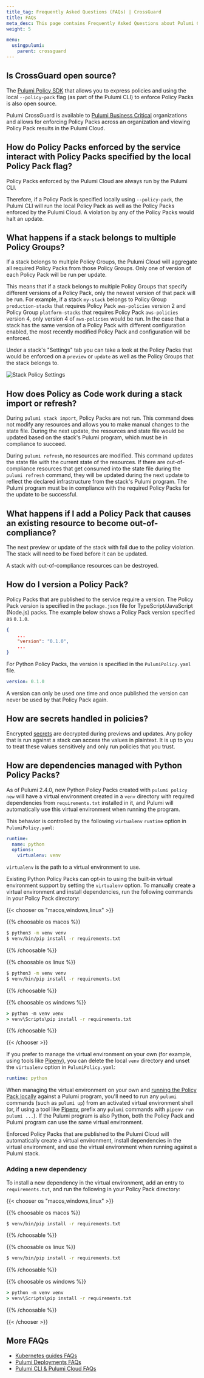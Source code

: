 ```yaml
---
title_tag: Frequently Asked Questions (FAQs) | CrossGuard
title: FAQs
meta_desc: This page contains Frequently Asked Questions about Pulumi CrossGuard and Policy Packs.
weight: 5

menu:
  usingpulumi:
    parent: crossguard
---
```


## Is CrossGuard open source?

The [Pulumi Policy SDK](https://github.com/pulumi/pulumi-policy) that allows you to express policies and using the local `--policy-pack` flag (as part of the Pulumi CLI) to enforce Policy Packs is also open source.

Pulumi CrossGuard is available to [Pulumi Business Critical](/pricing/) organizations and allows for enforcing Policy Packs across an organization and viewing Policy Pack results in the Pulumi Cloud.

## How do Policy Packs enforced by the service interact with Policy Packs specified by the local Policy Pack flag?

Policy Packs enforced by the Pulumi Cloud are always run by the Pulumi CLI.

Therefore, if a Policy Pack is specified locally using `--policy-pack`, the Pulumi CLI will run the local Policy Pack as well as the Policy Packs enforced by the Pulumi Cloud. A violation by any of the Policy Packs would halt an update.

## What happens if a stack belongs to multiple Policy Groups?

If a stack belongs to multiple Policy Groups, the Pulumi Cloud will aggregate all required Policy Packs from those Policy Groups. Only one of version of each Policy Pack will be run per update.

This means that if a stack belongs to multiple Policy Groups that specify different versions of a Policy Pack, only the newest version of that pack will be run. For example, if a stack `my-stack` belongs to Policy Group `production-stacks` that requires Policy Pack `aws-policies` version 2 and Policy Group `platform-stacks` that requires Policy Pack `aws-policies` version 4, only version 4 of `aws-policies` would be run. In the case that a stack has the same version of a Policy Pack with different configuration enabled, the most recently modified Policy Pack and configuration will be enforced.

Under a stack's "Settings" tab you can take a look at the Policy Packs that would be enforced on a `preview` or `update` as well as the Policy Groups that the stack belongs to.

![Stack Policy Settings](/images/docs/guides/crossguard/stack-policies.jpg)

## How does Policy as Code work during a stack import or refresh?

During `pulumi stack import`, Policy Packs are not run. This command does not modify any resources and allows you to make manual changes to the state file. During the next update, the resources and state file would be updated based on the stack's Pulumi program, which must be in compliance to succeed.

During `pulumi refresh`, no resources are modified. This command updates the state file with the current state of the resources. If there are out-of-compliance resources that get consumed into the state file during the `pulumi refresh` command, they will be updated during the next update to reflect the declared infrastructure from the stack's Pulumi program. The Pulumi program must be in compliance with the required Policy Packs for the update to be successful.

## What happens if I add a Policy Pack that causes an existing resource to become out-of-compliance?

The next preview or update of the stack with fail due to the policy violation. The stack will need to be fixed before it can be updated.

A stack with out-of-compliance resources can be destroyed.

## How do I version a Policy Pack?

Policy Packs that are published to the service require a version. The Policy Pack version is specified in the `package.json` file for TypeScript/JavaScript (Node.js) packs. The example below shows a Policy Pack version specified as `0.1.0`.

```json
{
    ...
    "version": "0.1.0",
    ...
}
```

For Python Policy Packs, the version is specified in the `PulumiPolicy.yaml` file.

```yaml
version: 0.1.0
```

A version can only be used one time and once published the version can never be used by that Policy Pack again.

## How are secrets handled in policies?

Encrypted [secrets](/docs/intro/concepts/secrets#secrets) are decrypted during previews and updates. Any policy that is run against a stack can access the values in plaintext. It is up to you to treat these values sensitively and only run policies that you trust.

## How are dependencies managed with Python Policy Packs?

As of Pulumi 2.4.0, new Python Policy Packs created with `pulumi policy new` will have a virtual environment created in a `venv` directory with required dependencies from `requirements.txt` installed in it, and Pulumi will automatically use this virtual environment when running the program.

This behavior is controlled by the following `virtualenv` `runtime` option in `PulumiPolicy.yaml`:

```yaml
runtime:
  name: python
  options:
    virtualenv: venv
```

`virtualenv` is the path to a virtual environment to use.

Existing Python Policy Packs can opt-in to using the built-in virtual environment support by setting the `virtualenv` option. To manually create a virtual environment and install dependencies, run the following commands in your Policy Pack directory:

{{< chooser os "macos,windows,linux" >}}

{{% choosable os macos %}}

```bash
$ python3 -m venv venv
$ venv/bin/pip install -r requirements.txt
```

{{% /choosable %}}

{{% choosable os linux %}}

```bash
$ python3 -m venv venv
$ venv/bin/pip install -r requirements.txt
```

{{% /choosable %}}

{{% choosable os windows %}}

```bat
> python -m venv venv
> venv\Scripts\pip install -r requirements.txt
```

{{% /choosable %}}

{{< /chooser >}}

If you prefer to manage the virtual environment on your own (for example, using tools like [Pipenv](https://github.com/pypa/pipenv)), you can delete the local `venv` directory and unset the `virtualenv` option in `PulumiPolicy.yaml`:

```yaml
runtime: python
```

When managing the virtual environment on your own and [running the Policy Pack locally](/docs/guides/crossguard/get-started#authoring-a-policy-pack#running-locally) against a Pulumi program, you'll need to run any `pulumi` commands (such as `pulumi up`) from an activated virtual environment shell (or, if using a tool like [Pipenv](https://github.com/pypa/pipenv), prefix any `pulumi` commands with `pipenv run pulumi ...`). If the Pulumi program is also Python, both the Policy Pack and Pulumi program can use the same virtual environment.

Enforced Policy Packs that are published to the Pulumi Cloud will automatically create a virtual environment, install dependencies in the virtual environment, and use the virtual environment when running against a Pulumi stack.

### Adding a new dependency

To install a new dependency in the virtual environment, add an entry to `requirements.txt`, and run the following in your Policy Pack directory:

{{< chooser os "macos,windows,linux" >}}

{{% choosable os macos %}}

```bash
$ venv/bin/pip install -r requirements.txt
```

{{% /choosable %}}

{{% choosable os linux %}}

```bash
$ venv/bin/pip install -r requirements.txt
```

{{% /choosable %}}

{{% choosable os windows %}}

```bat
> python -m venv venv
> venv\Scripts\pip install -r requirements.txt
```

{{% /choosable %}}

{{< /chooser >}}

## More FAQs

* [Kubernetes guides FAQs](/docs/clouds/kubernetes/kubernetes-crosswalk/faq/)
* [Pulumi Deployments FAQs](/docs/pulumi-cloud/deployments/faq/)
* [Pulumi CLI & Pulumi Cloud FAQs](/docs/support/faq/)
